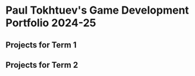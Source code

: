 # Paul Tokhtuev's Game Development Portfolio 2024-25

## Projects for Term 1

## Projects for Term 2
